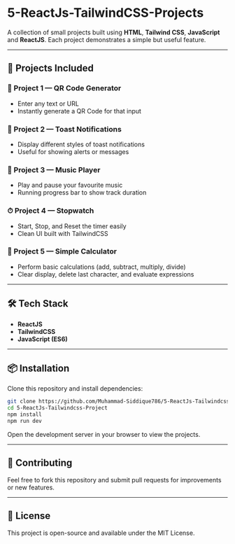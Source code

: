 

# 5-ReactJs-TailwindCSS-Projects

A collection of small projects built using **HTML**, **Tailwind CSS**, **JavaScript** and **ReactJS**.
Each project demonstrates a simple but useful feature.

---

## 📂 Projects Included

### 🚀 Project 1 — **QR Code Generator**

* Enter any text or URL
* Instantly generate a QR Code for that input

### 🔔 Project 2 — **Toast Notifications**

* Display different styles of toast notifications
* Useful for showing alerts or messages

### 🎵 Project 3 — **Music Player**

* Play and pause your favourite music
* Running progress bar to show track duration

### ⏱ Project 4 — **Stopwatch**

* Start, Stop, and Reset the timer easily
* Clean UI built with TailwindCSS

### 🧮 Project 5 — **Simple Calculator**

* Perform basic calculations (add, subtract, multiply, divide)
* Clear display, delete last character, and evaluate expressions

---

## 🛠 Tech Stack

* **ReactJS**
* **TailwindCSS**
* **JavaScript (ES6)**

---

## 📦 Installation

Clone this repository and install dependencies:

```bash
git clone https://github.com/Muhammad-Siddique786/5-ReactJs-Tailwindcss-Project.git
cd 5-ReactJs-Tailwindcss-Project
npm install
npm run dev
```

Open the development server in your browser to view the projects.

---

## 🤝 Contributing

Feel free to fork this repository and submit pull requests for improvements or new features.

---

## 📜 License

This project is open-source and available under the MIT License.


